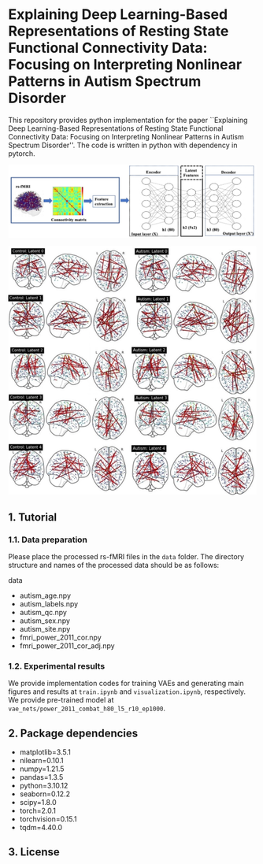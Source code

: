 Explaining Deep Learning-Based Representations of Resting State Functional Connectivity Data: Focusing on Interpreting Nonlinear Patterns in Autism Spectrum Disorder 
=====================================

This repository provides python implementation for the paper ``Explaining Deep Learning-Based Representations of Resting State Functional Connectivity Data: Focusing on Interpreting Nonlinear Patterns in Autism Spectrum Disorder''. The code is written in python with dependency in pytorch.

![figure2](figures/figure2.jpg)

![figure3](figures/figure3.jpg)

## 1. Tutorial
### 1.1. Data preparation
Please place the processed rs-fMRI files in the ``data`` folder. The directory structure and names of the processed data should be as follows:

data
- autism_age.npy
- autism_labels.npy
- autism_qc.npy
- autism_sex.npy
- autism_site.npy
- fmri_power_2011_cor.npy
- fmri_power_2011_cor_adj.npy

### 1.2. Experimental results
We provide implementation codes for training VAEs and generating main figures and results at ``train.ipynb`` and ``visualization.ipynb``, respectively. We provide pre-trained model at ``vae_nets/power_2011_combat_h80_l5_r10_ep1000``.


## 2. Package dependencies
- matplotlib=3.5.1
- nilearn=0.10.1
- numpy=1.21.5
- pandas=1.3.5
- python=3.10.12
- seaborn=0.12.2
- scipy=1.8.0
- torch=2.0.1
- torchvision=0.15.1
- tqdm=4.40.0

## 3. License
